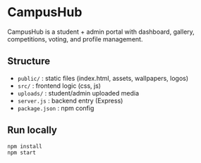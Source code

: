 # CampusHub

CampusHub is a student + admin portal with dashboard, gallery, competitions, voting, and profile management.

## Structure
- `public/` : static files (index.html, assets, wallpapers, logos)
- `src/` : frontend logic (css, js)
- `uploads/` : student/admin uploaded media
- `server.js` : backend entry (Express)
- `package.json` : npm config

## Run locally
```bash
npm install
npm start
```
